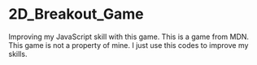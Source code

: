 # 2D_Breakout_Game
Improving my JavaScript skill with this game.
This is a game from MDN. This game is not a property of mine. I just use this codes to improve my skills. 
